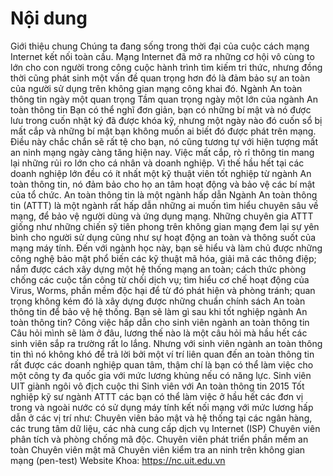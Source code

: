 # Nội dung

Giới thiệu chung
Chúng ta đang sống trong thời đại của cuộc cách mạng Internet kết nối toàn cầu. Mạng Internet đã mở ra những cơ hội vô cùng to lớn cho con người trong công cuộc hành trình tìm kiếm tri thức, nhưng đồng thời cũng phát sinh một vấn đề quan trọng hơn đó là đảm bảo sự an toàn của người sử dụng trên không gian mạng công khai đó.
Ngành An toàn thông tin ngày một quan trọng
Tầm quan trọng ngày một lớn của ngành An toàn thông tin
Bạn có thể nghĩ đơn giản, bạn có những bí mật và nó được lưu trong cuốn nhật ký đã được khóa kỹ, nhưng một ngày nào đó cuốn sổ bị mất cắp và những bí mật bạn không muốn ai biết đó được phát trên mạng. Điều này chắc chắn sẽ rất tệ cho bạn, nó cũng tương tự với hiện tượng mất an ninh mạng ngày càng tăng hiện nay.
Việc mất cắp, rò rỉ thông tin mang lại những rủi ro lớn cho cá nhân và doanh nghiệp. Vì thế hầu hết tại các doanh nghiệp lớn đều có ít nhất một kỹ thuật viên tốt nghiệp từ ngành An toàn thông tin, nó đảm bảo cho họ an tâm hoạt động và bảo vệ các bí mật của tổ chức.
An toàn thông tin là một ngành hấp dẫn
Ngành An toàn thông tin (ATTT) là một ngành rất hấp dẫn những ai muốn tìm hiểu chuyên sâu về mạng, để bảo vệ người dùng và ứng dụng mạng. Những chuyên gia ATTT giống như những chiến sỹ tiên phong trên không gian mạng đem lại sự yên bình cho người sử dụng cũng như sự hoạt động an toàn và thông suốt của mạng máy tính.
Đến với ngành học này, bạn sẽ hiểu và làm chủ được những công nghệ bảo mật phổ biến các kỹ thuật mã hóa, giải mã các thông điệp; nắm được cách xây dựng một hệ thống mạng an toàn; cách thức phòng chống các cuộc tấn công từ chối dịch vụ; tìm hiểu cơ chế hoạt động của Virus, Worms, phần mềm độc hại để từ đó phát hiện và phòng tránh; quan trọng không kém đó là xây dựng được những chuẩn chính sách An toàn thông tin để bảo vệ hệ thống.
Bạn sẽ làm gì sau khi tốt nghiệp ngành An toàn thông tin?
Công việc hấp dẫn cho sinh viên ngành an toàn thông tin
Câu hỏi mình sẽ làm ở đâu, lương thế nào là một câu hỏi mà hầu hết các sinh viên sắp ra trường rất lo lắng. Nhưng với sinh viên ngành an toàn thông tin thì nó không khó để trả lời bởi một ví trí liên quan đến an toàn thông tin rất được các doanh nghiệp quan tâm, thậm chí là bạn có thể làm việc cho một công ty đa quốc gia với mức lương khủng nếu có năng lực.
Sinh viên UIT giành ngôi vô địch cuộc thi Sinh viên với An toàn thông tin 2015
Tốt nghiệp kỹ sư ngành ATTT các bạn có thể làm việc ở hầu hết các đơn vị trong và ngoài nước có sử dụng máy tính kết nối mạng với mức lương hấp dẫn ở các vị trí như:
Chuyên viên bảo mật và hệ thống tại các ngân hàng, các trung tâm dữ liệu, các nhà cung cấp dịch vụ Internet (ISP)
Chuyên viên phân tích và phòng chống mã độc.
Chuyên viên phát triển phần mềm an toàn
Chuyên viên mật mã
Chuyên viên kiểm tra an ninh trên không gian mạng (pen-test)
Website Khoa:
https://nc.uit.edu.vn